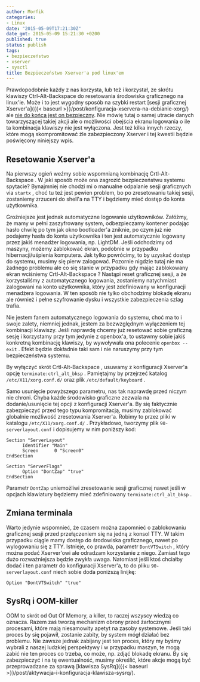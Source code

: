```yaml
---
author: Morfik
categories:
- Linux
date: "2015-05-09T17:21:30Z"
date_gmt: 2015-05-09 15:21:30 +0200
published: true
status: publish
tags:
- bezpieczeństwo
- xserver
- sysctl
title: Bezpieczeństwo Xserver'a pod linux'em
---
```


Prawdopodobnie każdy z nas korzysta, lub też i korzystał, ze skrótu klawiszy Ctrl-Alt-Backspace do
resetowania środowiska graficznego na linux'ie. Może i to jest wygodny sposób na szybki restart
[sesji graficznej Xserver'a]({{< baseurl >}}/post/konfiguracja-xservera-na-debianie-xorg/) ale
[nie do końca jest on bezpieczny](https://www.jwz.org/xscreensaver/faq.html#no-ctl-alt-bs). Nie
mówię tutaj o samej utracie danych towarzyszącej takiej akcji ale o możliwości obejścia ekranu
logowania o ile ta kombinacja klawiszy nie jest wyłączona. Jest też kilka innych rzeczy, które mogą
skompromitować źle zabezpieczony Xserver i tej kwestii będzie poświęcony niniejszy wpis.

<!--more-->
## Resetowanie Xserver'a

Na pierwszy ogień weźmy sobie wspomnianą kombinację Crtl-Alt-Backspace . W jaki sposób może ona
zagrozić bezpieczeństwu systemu spytacie? Bynajmniej nie chodzi mi o manualne odpalanie sesji
graficznych via `startx` , choć tu też jest pewien problem, bo po zresetowaniu takiej sesji,
zostaniemy zrzuceni do shell'a na TTY i będziemy mieć dostęp do konta użytkownika.

Groźniejsze jest jednak automatyczne logowanie użytkowników. Załóżmy, że mamy w pełni zaszyfrowany
system, odbezpieczamy kontener podając hasło chwilę po tym jak okno bootloader'a zniknie, po czym
już nie podajemy hasła do konta użytkownika i ten jest automatycznie logowany przez jakiś menadżer
logowania, np. LightDM. Jeśli odchodzimy od maszyny, możemy zablokować ekran, podobnie w przypadku
hibernacji/uśpienia komputera. Jak tylko powrócimy, to by uzyskać dostęp do systemu, musimy się
pierw zalogować. Pozornie nigdzie tutaj nie ma żadnego problemu ale co się stanie w przypadku gdy
mając zablokowany ekran wciśniemy Crtl-Alt-Backspace ? Nastąpi reset graficznej sesji, a że
korzystaliśmy z automatycznego logowania, zostaniemy natychmiast zalogowani na konto użytkownika,
który jest zdefiniowany w konfiguracji menadżera logowania. W ten sposób nie tylko obchodzimy
blokadę ekranu ale również i pełne szyfrowanie dysku i wszystkie zabezpieczenia szlag trafia.

Nie jestem fanem automatycznego logowania do systemu, choć ma to i swoje zalety, niemniej jednak,
jestem za bezwzględnym wyłączeniem tej kombinacji klawiszy. Jeśli naprawdę chcemy już resetować
sobie graficzną sesję i korzystamy przy tym jedynie z openbox'a, to ustawmy sobie jakiś konkretną
kombinację klawiszy, by wywoływała ona polecenie `openbox --exit` . Efekt będzie dokładnie taki sam
i nie naruszymy przy tym bezpieczeństwa systemu.

By wyłączyć skrót Crtl-Alt-Backspace , usuwamy z konfiguracji Xserver'a opcję
`terminate:ctrl_alt_bksp` . Pamiętajmy by przejrzeć katalog `/etc/X11/xorg.conf.d/` oraz plik
`/etc/default/keyboard` .

Samo usunięcie powyższego parametru, nas tak naprawdę przed niczym nie chroni. Chyba każde
środowisko graficzne zezwala na dodanie/usunięcie tej opcji z konfiguracji Xserver'a. By się
faktycznie zabezpieczyć przed tego typu kompromitacją, musimy zablokować globalnie możliwość
zresetowania Xserver'a. Robimy to przez pliki w katalogu `/etc/X11/xorg.conf.d/` . Przykładowo,
tworzymy plik `90-serverlayout.conf` i dopisujemy w nim poniższy kod:

    Section "ServerLayout"
          Identifier "Main"
          Screen      0 "Screen0"
    EndSection

    Section "ServerFlags"
          Option "DontZap" "true"
    EndSection

Parametr `DontZap` uniemożliwi zresetowanie sesji graficznej nawet jeśli w opcjach klawiatury
będziemy mieć zdefiniowany `terminate:ctrl_alt_bksp` .

## Zmiana terminala

Warto jedynie wspomnieć, że czasem można zapomnieć o zablokowaniu graficznej sesji przed
przełączeniem się na jedną z konsol TTY. W takim przypadku ciągle mamy dostęp do środowiska
graficznego, nawet po wylogowaniu się z TTY. Istnieje, co prawda, parametr `DontVTSwitch` , który
można podać Xserver'owi ale odradzam korzystanie z niego. Zamiast tego dużo rozważniejsza będzie
zwykła uwaga. Natomiast jeśli ktoś chciałby dodać i ten parametr do konfiguracji Xserver'a, to do
pliku `90-serverlayout.conf` niech sobie doda poniższą linijkę:

    Option "DontVTSwitch" "true"

## SysRq i OOM-killer

OOM to skrót od Out Of Memory, a killer, to raczej wszyscy wiedzą co oznacza. Razem zaś tworzą
mechanizm obrony przed żarłocznymi procesami, które mają niesamowity apetyt na zasoby systemowe.
Jeśli taki proces by się pojawił, zostanie zabity, by system mógł działać bez problemu. Nie zawsze
jednak zabijany jest ten proces, który my byśmy wybrali z naszej ludzkiej perspektywy i w przypadku
maszyn, te mogą zabić nie ten proces co trzeba, co może, np. zdjąć blokadę ekranu. By się
zabezpieczyć i na tę ewentualność, musimy określić, które akcje mogą być przeprowadzane za sprawą
[klawisza SysRq]({{< baseurl >}}/post/aktywacja-i-konfiguracja-klawisza-sysrq/).
